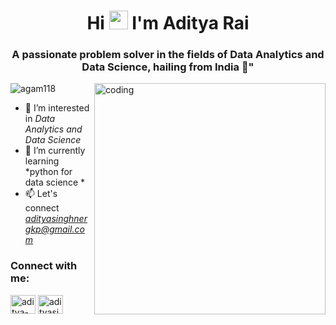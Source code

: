 <h1 align="center">Hi <img src="https://media.giphy.com/media/hvRJCLFzcasrR4ia7z/giphy.gif" width="30"> I'm Aditya Rai </h1>
<h3 align="center">A passionate problem solver in the fields of Data Analytics and Data Science, hailing from India 🚀"</h3>

<img align="right" alt="coding" width="370" src="https://user-images.githubusercontent.com/55389276/140866485-8fb1c876-9a8f-4d6a-98dc-08c4981eaf70.gif">

<p align="left"> <img src="https://komarev.com/ghpvc/?username=Adityarai300adi&label=Profile%20views&color=0e75b6&style=flat" alt="agam118" /> </p>

- 👀 I’m interested in *Data Analytics and Data Science*
- 🌱 I’m currently learning *python for data science *
- 📫 Let's connect *adityasinghnergkp@gmail.com*

<h3 align="left">Connect with me:</h3>
<p align="left">
<a href="https://www.linkedin.com/in/aditya-singh-b87084296/" target="blank"><img align="center" src="https://raw.githubusercontent.com/rahuldkjain/github-profile-readme-generator/master/src/images/icons/Social/linked-in-alt.svg" alt="aditya-singh-b87084296" height="30" width="40" /></a>
<a href="https://leetcode.com/submissions/#/1" target="blank"><img align="center" src="https://raw.githubusercontent.com/rahuldkjain/github-profile-readme-generator/master/src/images/icons/Social/hackerrank.svg" alt="adityasinghnerg1" height="30" width="40" /></a>
</p>
<!---
Agam118/Agam118 is a ✨ special ✨ repository because its README.md (this file) appears on your GitHub profile.
You can click the Preview link to take a look at your changes.
--->
